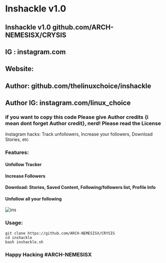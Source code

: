 # Inshackle v1.0
## Inshackle v1.0 github.com/ARCH-NEMESISX/CRYSIS
## IG : instagram.com
## Website: 
## Author: github.com/thelinuxchoice/inshackle
## Author IG: instagram.com/linux_choice
### if you want to copy this code Please give Author credits {i mean dont forget Author credit}, nerd! Please read the License 

Instagram hacks: Track unfollowers, Increase your followers, Download Stories, etc

### Features:
#### Unfollow Tracker
#### Increase Followers
#### Download: Stories, Saved Content, Following/followers list, Profile Info
#### Unfollow all your following

![ins](https://user-images.githubusercontent.com/34893261/53686880-d50f6000-3d0b-11e9-8c42-cab1ad30b24e.png)

### Usage:
```
git clone https://github.com/ARCH-NEMESISX/CRYSIS
cd inshackle
bash inshackle.sh
```

### Happy Hacking #ARCH-NEMESISX
